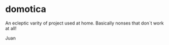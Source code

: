 # domotica

An ecleptic varity of project used at home. Basically nonses that don´t work at all!

Juan